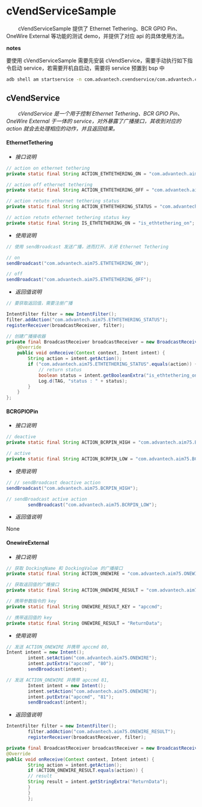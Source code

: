 # cVendServiceSample

&nbsp;&nbsp;&nbsp;&nbsp;&nbsp;&nbsp;&nbsp;&nbsp;cVendServiceSample 提供了 Ethernet Tethering、BCR GPIO Pin、OneWire External 等功能的测试 demo，并提供了对应 api 的具体使用方法。

**notes**

要使用 cVendServiceSample 需要先安装 cVendService，需要手动执行如下指令启动 service，若需要开机自启动，需要将 service 预置到 bsp 中

```bash
adb shell am startservice -n com.advantech.cvendservice/com.advantech.cvendservice.CVendService
```

## cVendService

&nbsp;&nbsp;&nbsp;&nbsp;&nbsp;&nbsp;&nbsp;&nbsp;*cVendService 是一个用于控制 Ethernet Tethering、BCR GPIO Pin、OneWire External 于一体的 service，对外暴露了广播接口，其收到对应的 action 就会去处理相应的动作，并且返回结果。*

#### EthernetTethering

- *接口说明*

```java
// action on ethernet tethering
private static final String ACTION_ETHTETHERING_ON = "com.advantech.aim75.ETHTETHERING_ON";

// action off ethernet tethering
private static final String ACTION_ETHTETHERING_OFF = "com.advantech.aim75.ETHTETHERING_OFF";

// action retutn ethernet tethering status
private static final String ACTION_ETHTETHERING_STATUS = "com.advantech.aim75.ETHTETHERING_STATUS";

// action retutn ethernet tethering status key
private static final String IS_ETHTETHERING_ON = "is_ethtethering_on";
```

- *使用说明*

```java
// 使用 sendBroadcast 发送广播，进而打开、关闭 Ethernet Tethering

// on
sendBroadcast("com.advantech.aim75.ETHTETHERING_ON");

// off
sendBroadcast("com.advantech.aim75.ETHTETHERING_OFF");
```

- *返回值说明*

```java
// 要获取返回值，需要注册广播

IntentFilter filter = new IntentFilter();
filter.addAction("com.advantech.aim75.ETHTETHERING_STATUS");
registerReceiver(broadcastReceiver, filter);

// 创建广播接收器
private final BroadcastReceiver broadcastReceiver = new BroadcastReceiver() {
    @Override
    public void onReceive(Context context, Intent intent) {
        String action = intent.getAction();
        if ("com.advantech.aim75.ETHTETHERING_STATUS".equals(action)) {
            // return status
            boolean status = intent.getBooleanExtra("is_ethtethering_on", false);
            Log.d(TAG, "status : " + status);
        }
    }
};
```

#### BCRGPIOPin

- *接口说明*

```java
// deactive
private static final String ACTION_BCRPIN_HIGH = "com.advantech.aim75.BCRPIN_HIGH";

// active
private static final String ACTION_BCRPIN_LOW = "com.advantech.aim75.BCRPIN_LOW";
```

- *使用说明*

```java
// // sendBroadcast deactive action
sendBroadcast("com.advantech.aim75.BCRPIN_HIGH");

// sendBroadcast active action
        sendBroadcast("com.advantech.aim75.BCRPIN_LOW");
```

- *返回值说明*

None

#### OnewireExternal

- *接口说明*

```java
// 获取 DockingName 和 DockingValue 的广播接口
private static final String ACTION_ONEWIRE = "com.advantech.aim75.ONEWIRE";

// 获取返回值的广播接口
private static final String ACTION_ONEWIRE_RESULT = "com.advantech.aim75.ONEWIRE_RESULT";

// 携带参数指令的 key
private static final String ONEWIRE_RESULT_KEY = "apccmd";

// 携带返回值的 key
private static final String ONEWIRE_RESULT = "ReturnData";
```

- *使用说明*

```java
// 发送 ACTION_ONEWIRE 并携带 apccmd 80,
Intent intent = new Intent();
        intent.setAction("com.advantech.aim75.ONEWIRE");
        intent.putExtra("apccmd", "80");
        sendBroadcast(intent);

// 发送 ACTION_ONEWIRE 并携带 apccmd 81,
        Intent intent = new Intent();
        intent.setAction("com.advantech.aim75.ONEWIRE");
        intent.putExtra("apccmd", "81");
        sendBroadcast(intent);
```

- *返回值说明*

```java
IntentFilter filter = new IntentFilter();
        filter.addAction("com.advantech.aim75.ONEWIRE_RESULT");
        registerReceiver(broadcastReceiver, filter);

private final BroadcastReceiver broadcastReceiver = new BroadcastReceiver() {
@Override
public void onReceive(Context context, Intent intent) {
        String action = intent.getAction();
        if (ACTION_ONEWIRE_RESULT.equals(action)) {
        // result
        String result = intent.getStringExtra("ReturnData");
        }
        }
        };
```